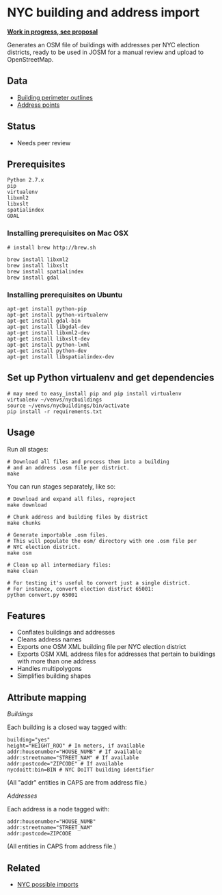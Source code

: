 NYC building and address import
==============================

**[Work in progress, see proposal](http://wiki.openstreetmap.org/wiki/Import/Catalogue/NYC_Buildings_Addresses)**

Generates an OSM file of buildings with addresses per NYC election districts,
ready to be used in JOSM for a manual review and upload to OpenStreetMap.

## Data

- [Building perimeter outlines](https://dl.dropboxusercontent.com/u/479174/NYC/BUILDING_7_25_13.zip)
- [Address points](https://dl.dropboxusercontent.com/u/479174/NYC/NYC_AddressPoint.zip)

## Status

- Needs peer review

## Prerequisites 

    Python 2.7.x
    pip
    virtualenv
    libxml2
    libxslt
    spatialindex
    GDAL

### Installing prerequisites on Mac OSX
  
    # install brew http://brew.sh

    brew install libxml2 
    brew install libxslt 
    brew install spatialindex 
    brew install gdal 

### Installing prerequisites on Ubuntu

    apt-get install python-pip
    apt-get install python-virtualenv
    apt-get install gdal-bin
    apt-get install libgdal-dev
    apt-get install libxml2-dev
    apt-get install libxslt-dev
    apt-get install python-lxml
    apt-get install python-dev
    apt-get install libspatialindex-dev

## Set up Python virtualenv and get dependencies
    # may need to easy_install pip and pip install virtualenv 
    virtualenv ~/venvs/nycbuildings
    source ~/venvs/nycbuildings/bin/activate 
    pip install -r requirements.txt


## Usage

Run all stages:

    # Download all files and process them into a building
    # and an address .osm file per district.
    make

You can run stages separately, like so:

    # Download and expand all files, reproject
    make download

    # Chunk address and building files by district
    make chunks

    # Generate importable .osm files.
    # This will populate the osm/ directory with one .osm file per
    # NYC election district.
    make osm

    # Clean up all intermediary files:
    make clean

    # For testing it's useful to convert just a single district.
    # For instance, convert election district 65001:
    python convert.py 65001


## Features

- Conflates buildings and addresses
- Cleans address names
- Exports one OSM XML building file per NYC election district
- Exports OSM XML address files for addresses that pertain to buildings with
  more than one address
- Handles multipolygons
- Simplifies building shapes

## Attribute mapping

*Buildings*

Each building is a closed way tagged with:

    building="yes"
    height="HEIGHT_ROO" # In meters, if available
    addr:housenumber="HOUSE_NUMB" # If available
    addr:streetname="STREET_NAM" # If available
    addr:postcode="ZIPCODE" # If available
    nycdoitt:bin=BIN # NYC DoITT building identifier

(All "addr" entities in CAPS are from address file.)

*Addresses*

Each address is a node tagged with:

    addr:housenumber="HOUSE_NUMB"
    addr:streetname="STREET_NAM"
    addr:postcode=ZIPCODE

(All entities in CAPS from address file.)

## Related

- [NYC possible imports](http://wiki.openstreetmap.org/wiki/New_York,_New_York#Possible_Imports)

